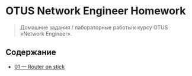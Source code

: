 # OTUS Network Engineer Homework

> Домашние задания / лабораторные работы к курсу OTUS «Network Engineer».

## Содержание

* [01 — Router on stick](lab-01-router-on-stick/)
